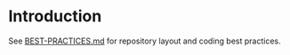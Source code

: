 # Introduction

See [BEST-PRACTICES.md](BEST-PRACTICES.md) for repository layout and coding best practices.
